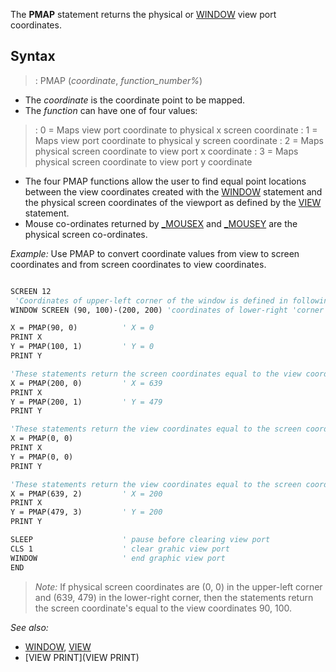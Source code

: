 The **PMAP** statement returns the physical or [WINDOW](WINDOW) view port coordinates.



## Syntax

> : PMAP (*coordinate*, *function_number%*)


* The *coordinate* is the coordinate point to be mapped. 
* The *function* can have one of four values:

> : 0 = Maps view port coordinate to physical x screen coordinate
> : 1 = Maps view port coordinate to physical y screen coordinate
> : 2 = Maps physical screen coordinate to view port x coordinate
> : 3 = Maps physical screen coordinate to view port y coordinate

* The four PMAP functions allow the user to find equal point locations between the view coordinates created with the [WINDOW](WINDOW) statement and the physical screen coordinates of the viewport as defined by the [VIEW](VIEW) statement.
* Mouse co-ordinates returned by [_MOUSEX](_MOUSEX) and [_MOUSEY](_MOUSEY) are the physical screen co-ordinates.


*Example:* Use PMAP to convert coordinate values from view to screen coordinates and from screen coordinates to view coordinates.

```vb

SCREEN 12
 'Coordinates of upper-left corner of the window is defined in following statement are (90,100) 
WINDOW SCREEN (90, 100)-(200, 200) 'coordinates of lower-right 'corner are 200, 200.

X = PMAP(90, 0)          ' X = 0
PRINT X
Y = PMAP(100, 1)         ' Y = 0
PRINT Y

'These statements return the screen coordinates equal to the view coordinates 200, 200.
X = PMAP(200, 0)         ' X = 639
PRINT X
Y = PMAP(200, 1)         ' Y = 479
PRINT Y

'These statements return the view coordinates equal to the screen coordinates 0, 0
X = PMAP(0, 0)
PRINT X
Y = PMAP(0, 0)
PRINT Y

'These statements return the view coordinates equal to the screen coordinates 639, 479.
X = PMAP(639, 2)         ' X = 200
PRINT X
Y = PMAP(479, 3)         ' Y = 200
PRINT Y

SLEEP                    ' pause before clearing view port
CLS 1                    ' clear grahic view port
WINDOW                   ' end graphic view port
END 

```
>  *Note:* If physical screen coordinates are (0, 0) in the upper-left corner and (639, 479) in the lower-right corner, then the statements return the screen coordinate's equal to the view coordinates 90, 100.


*See also:* 
* [WINDOW](WINDOW), [VIEW](VIEW)
* [VIEW PRINT](VIEW PRINT)




